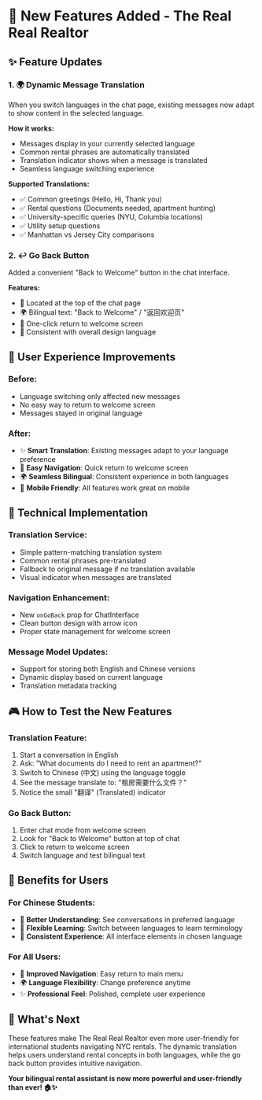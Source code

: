 # 🎉 New Features Added - The Real Real Realtor

## ✨ Feature Updates

### 1. 🌍 **Dynamic Message Translation**
When you switch languages in the chat page, existing messages now adapt to show content in the selected language.

**How it works:**
- Messages display in your currently selected language
- Common rental phrases are automatically translated
- Translation indicator shows when a message is translated
- Seamless language switching experience

**Supported Translations:**
- ✅ Common greetings (Hello, Hi, Thank you)
- ✅ Rental questions (Documents needed, apartment hunting)
- ✅ University-specific queries (NYU, Columbia locations)
- ✅ Utility setup questions
- ✅ Manhattan vs Jersey City comparisons

### 2. ↩️ **Go Back Button**
Added a convenient "Back to Welcome" button in the chat interface.

**Features:**
- 📍 Located at the top of the chat page
- 🌍 Bilingual text: "Back to Welcome" / "返回欢迎页"
- 🎯 One-click return to welcome screen
- 🎨 Consistent with overall design language

## 🎯 User Experience Improvements

### **Before:**
- Language switching only affected new messages
- No easy way to return to welcome screen
- Messages stayed in original language

### **After:**
- ✨ **Smart Translation**: Existing messages adapt to your language preference
- 🔄 **Easy Navigation**: Quick return to welcome screen
- 🌍 **Seamless Bilingual**: Consistent experience in both languages
- 📱 **Mobile Friendly**: All features work great on mobile

## 🔧 Technical Implementation

### **Translation Service:**
- Simple pattern-matching translation system
- Common rental phrases pre-translated
- Fallback to original message if no translation available
- Visual indicator when messages are translated

### **Navigation Enhancement:**
- New `onGoBack` prop for ChatInterface
- Clean button design with arrow icon
- Proper state management for welcome screen

### **Message Model Updates:**
- Support for storing both English and Chinese versions
- Dynamic display based on current language
- Translation metadata tracking

## 🎮 How to Test the New Features

### **Translation Feature:**
1. Start a conversation in English
2. Ask: "What documents do I need to rent an apartment?"
3. Switch to Chinese (中文) using the language toggle
4. See the message translate to: "租房需要什么文件？"
5. Notice the small "翻译" (Translated) indicator

### **Go Back Button:**
1. Enter chat mode from welcome screen
2. Look for "Back to Welcome" button at top of chat
3. Click to return to welcome screen
4. Switch language and test bilingual text

## 🌟 Benefits for Users

### **For Chinese Students:**
- 🧠 **Better Understanding**: See conversations in preferred language
- 🔄 **Flexible Learning**: Switch between languages to learn terminology
- 📱 **Consistent Experience**: All interface elements in chosen language

### **For All Users:**
- 🎯 **Improved Navigation**: Easy return to main menu
- 🌍 **Language Flexibility**: Change preference anytime
- ✨ **Professional Feel**: Polished, complete user experience

## 🚀 What's Next

These features make The Real Real Realtor even more user-friendly for international students navigating NYC rentals. The dynamic translation helps users understand rental concepts in both languages, while the go back button provides intuitive navigation.

**Your bilingual rental assistant is now more powerful and user-friendly than ever! 🏠✨**